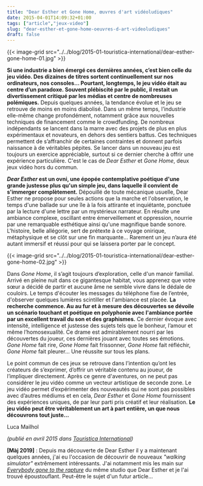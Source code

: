 ```yaml
---
title: "Dear Esther et Gone Home, œuvres d'art vidéoludiques"
date: 2015-04-01T14:09:32+01:00
tags: ["article","jeux-video"]
slug: "dear-esther-et-gone-home-oeuvres-d-art-videoludiques"
draft: false
---
```


{{< image-grid src="../../blog/2015-01-touristica-international/dear-esther-gone-home-01.jpg" >}}

**Si une industrie a bien émergé ces dernières années, c’est bien celle du jeu vidéo. Des dizaines de titres sortent continuellement sur nos ordinateurs, nos consoles… Pourtant, longtemps, le jeu vidéo était au centre d’un paradoxe. Souvent plébiscité par le public, il restait un divertissement critiqué par les médias et centre de nombreuses polémiques.** Depuis quelques années, la tendance évolue et le jeu se retrouve de moins en moins diabolisé. Dans un même temps, l’industrie elle-même change profondément, notamment grâce aux nouvelles techniques de financement comme le crowdfunding. De nombreux indépendants se lancent dans la marre avec des projets de plus en plus expérimentaux et novateurs, en dehors des sentiers battus. Ces techniques permettent de s’affranchir de certaines contraintes et donnent parfois naissance à de véritables pépites. Se lancer dans un nouveau jeu est toujours un exercice appréciable, surtout si ce dernier cherche à offrir une expérience particulière. C'est le cas de *Dear Esther* et *Gone Home*, deux jeux vidéo hors du commun.

***Dear Esther* est un ovni, une épopée contemplative poétique d'une grande justesse plus qu'un simple jeu, dans laquelle il convient de s'immerger complètement.** Dépouillé de toute mécanique usuelle, Dear Esther ne propose pour seules actions que la marche et l'observation, le temps d'une ballade sur une île à la fois attirante et inquiétante, ponctuée par la lecture d'une lettre par un mystérieux narrateur. En résulte une ambiance complexe, oscillant entre émerveillement et oppression, nourrie par une remarquable esthétique ainsi qu'une magnifique bande sonore. L'histoire, belle allégorie, sert de prétexte à ce voyage onirique, métaphysique et se clôt sur une fin marquante… Rarement un jeu n’aura été autant immersif et réussi pour qui se laissera porter par le concept.

{{< image-grid src="../../blog/2015-01-touristica-international/dear-esther-gone-home-02.jpg" >}}

Dans *Gone Home*, il s’agit toujours d’exploration, celle d'un manoir familial. Arrivé en pleine nuit dans ce gigantesque habitat, vous apprenez que votre sœur a décidé de partir et aucune âme ne semble vivre dans le dédale de couloirs. Le temps d'écouter les messages du téléphone fixe de l’entrée, d'observer quelques lumières scintiller et l'ambiance est placée. **La recherche commence. Au au fur et à mesure des découvertes se dévoile un scénario touchant et poétique en polyphonie avec l'ambiance portée par un excellent travail du son et des graphismes.** Ce dernier évoque avec intensité, intelligence et justesse des sujets tels que le bonheur, l’amour et même l’homosexualité. Ce drame est admirablement nourri par les découvertes du joueur, ces dernières jouant avec toutes ses émotions. *Gone Home* fait rire, *Gone Home* fait frissonner, *Gone Home* fait réfléchir, *Gone Home* fait pleurer… Une réussite sur tous les plans.

Le point commun de ces jeux se retrouve dans l’intention qu’ont les créateurs de s’exprimer, d’offrir un véritable contenu au joueur, de l’impliquer directement. Après ce genre d'aventures, on ne peut pas considérer le jeu vidéo comme un vecteur artistique de seconde zone. Le jeu vidéo permet d’expérimenter des nouveautés qui ne sont pas possibles avec d’autres médiums et en cela, *Dear Esther* et *Gone Home* fournissent des expériences uniques, de par leur parti pris créatif et leur réalisation. **Le jeu vidéo peut être véritablement un art à part entière, un que nous découvrons tout juste…**

Luca Mailhol

*(publié en avril 2015 dans [Touristica International](https://en.calameo.com/read/0007226912657e7660675))*

**[Màj 2019]** : Depuis ma découverte de Dear Esther il y a maintenant quelques années, j'ai eu l'occasion de découvrir de nouveaux *"walking simulator"* extrêmement intéressants. J'ai notamment mis les main sur *[Everybody gone to the rapture](https://fr.wikipedia.org/wiki/Everybody%27s_Gone_to_the_Rapture)* du même studio que Dear Esther et je l'ai trouvé époustouflant. Peut-être le sujet d'un futur article...
